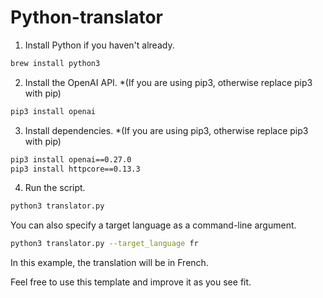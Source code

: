 # Python-translator

1. Install Python if you haven't already.

```bash
brew install python3
```

2. Install the OpenAI API.
  *(If you are using pip3, otherwise replace pip3 with pip)
```bash
pip3 install openai
```


3. Install dependencies.
  *(If you are using pip3, otherwise replace pip3 with pip)
```bash
pip3 install openai==0.27.0
pip3 install httpcore==0.13.3
```

4. Run the script.

```bash
python3 translator.py
```

You can also specify a target language as a command-line argument.

```bash
python3 translator.py --target_language fr
```
In this example, the translation will be in French.

Feel free to use this template and improve it as you see fit.
